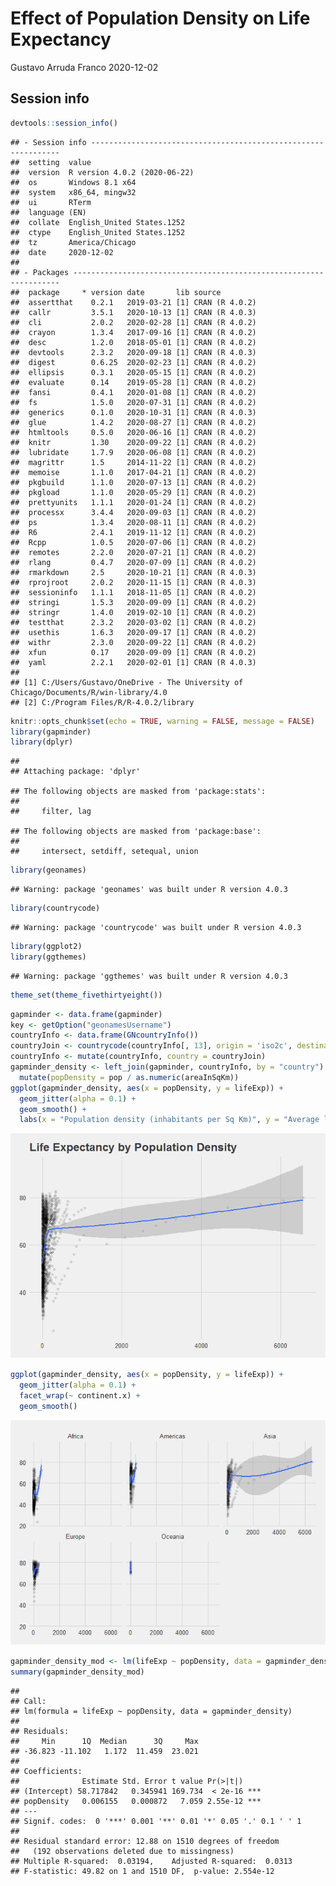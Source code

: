 Effect of Population Density on Life Expectancy
================
Gustavo Arruda Franco
2020-12-02

## Session info

``` r
devtools::session_info()
```

    ## - Session info ---------------------------------------------------------------
    ##  setting  value                       
    ##  version  R version 4.0.2 (2020-06-22)
    ##  os       Windows 8.1 x64             
    ##  system   x86_64, mingw32             
    ##  ui       RTerm                       
    ##  language (EN)                        
    ##  collate  English_United States.1252  
    ##  ctype    English_United States.1252  
    ##  tz       America/Chicago             
    ##  date     2020-12-02                  
    ## 
    ## - Packages -------------------------------------------------------------------
    ##  package     * version date       lib source        
    ##  assertthat    0.2.1   2019-03-21 [1] CRAN (R 4.0.2)
    ##  callr         3.5.1   2020-10-13 [1] CRAN (R 4.0.3)
    ##  cli           2.0.2   2020-02-28 [1] CRAN (R 4.0.2)
    ##  crayon        1.3.4   2017-09-16 [1] CRAN (R 4.0.2)
    ##  desc          1.2.0   2018-05-01 [1] CRAN (R 4.0.2)
    ##  devtools      2.3.2   2020-09-18 [1] CRAN (R 4.0.3)
    ##  digest        0.6.25  2020-02-23 [1] CRAN (R 4.0.2)
    ##  ellipsis      0.3.1   2020-05-15 [1] CRAN (R 4.0.2)
    ##  evaluate      0.14    2019-05-28 [1] CRAN (R 4.0.2)
    ##  fansi         0.4.1   2020-01-08 [1] CRAN (R 4.0.2)
    ##  fs            1.5.0   2020-07-31 [1] CRAN (R 4.0.2)
    ##  generics      0.1.0   2020-10-31 [1] CRAN (R 4.0.3)
    ##  glue          1.4.2   2020-08-27 [1] CRAN (R 4.0.2)
    ##  htmltools     0.5.0   2020-06-16 [1] CRAN (R 4.0.2)
    ##  knitr         1.30    2020-09-22 [1] CRAN (R 4.0.2)
    ##  lubridate     1.7.9   2020-06-08 [1] CRAN (R 4.0.2)
    ##  magrittr      1.5     2014-11-22 [1] CRAN (R 4.0.2)
    ##  memoise       1.1.0   2017-04-21 [1] CRAN (R 4.0.2)
    ##  pkgbuild      1.1.0   2020-07-13 [1] CRAN (R 4.0.2)
    ##  pkgload       1.1.0   2020-05-29 [1] CRAN (R 4.0.2)
    ##  prettyunits   1.1.1   2020-01-24 [1] CRAN (R 4.0.2)
    ##  processx      3.4.4   2020-09-03 [1] CRAN (R 4.0.2)
    ##  ps            1.3.4   2020-08-11 [1] CRAN (R 4.0.2)
    ##  R6            2.4.1   2019-11-12 [1] CRAN (R 4.0.2)
    ##  Rcpp          1.0.5   2020-07-06 [1] CRAN (R 4.0.2)
    ##  remotes       2.2.0   2020-07-21 [1] CRAN (R 4.0.2)
    ##  rlang         0.4.7   2020-07-09 [1] CRAN (R 4.0.2)
    ##  rmarkdown     2.5     2020-10-21 [1] CRAN (R 4.0.3)
    ##  rprojroot     2.0.2   2020-11-15 [1] CRAN (R 4.0.3)
    ##  sessioninfo   1.1.1   2018-11-05 [1] CRAN (R 4.0.2)
    ##  stringi       1.5.3   2020-09-09 [1] CRAN (R 4.0.2)
    ##  stringr       1.4.0   2019-02-10 [1] CRAN (R 4.0.2)
    ##  testthat      2.3.2   2020-03-02 [1] CRAN (R 4.0.2)
    ##  usethis       1.6.3   2020-09-17 [1] CRAN (R 4.0.2)
    ##  withr         2.3.0   2020-09-22 [1] CRAN (R 4.0.2)
    ##  xfun          0.17    2020-09-09 [1] CRAN (R 4.0.2)
    ##  yaml          2.2.1   2020-02-01 [1] CRAN (R 4.0.3)
    ## 
    ## [1] C:/Users/Gustavo/OneDrive - The University of Chicago/Documents/R/win-library/4.0
    ## [2] C:/Program Files/R/R-4.0.2/library

``` r
knitr::opts_chunk$set(echo = TRUE, warning = FALSE, message = FALSE)
library(gapminder)
library(dplyr)
```

    ## 
    ## Attaching package: 'dplyr'

    ## The following objects are masked from 'package:stats':
    ## 
    ##     filter, lag

    ## The following objects are masked from 'package:base':
    ## 
    ##     intersect, setdiff, setequal, union

``` r
library(geonames)
```

    ## Warning: package 'geonames' was built under R version 4.0.3

``` r
library(countrycode)
```

    ## Warning: package 'countrycode' was built under R version 4.0.3

``` r
library(ggplot2)
library(ggthemes)
```

    ## Warning: package 'ggthemes' was built under R version 4.0.3

``` r
theme_set(theme_fivethirtyeight())
```

``` r
gapminder <- data.frame(gapminder)
key <- getOption("geonamesUsername")
countryInfo <- data.frame(GNcountryInfo())
countryJoin <- countrycode(countryInfo[, 13], origin = 'iso2c', destination = 'country.name')
countryInfo <- mutate(countryInfo, country = countryJoin)
gapminder_density <- left_join(gapminder, countryInfo, by = "country") %>%
  mutate(popDensity = pop / as.numeric(areaInSqKm))
ggplot(gapminder_density, aes(x = popDensity, y = lifeExp)) +
  geom_jitter(alpha = 0.1) +
  geom_smooth() +
  labs(x = "Population density (inhabitants per Sq Km)", y = "Average life expectancy", title = "Life Expectancy by Population Density")
```

![](gapminder_files/figure-gfm/unnamed-chunk-2-1.png)<!-- -->

``` r
ggplot(gapminder_density, aes(x = popDensity, y = lifeExp)) +
  geom_jitter(alpha = 0.1) +
  facet_wrap(~ continent.x) +
  geom_smooth()
```

![](gapminder_files/figure-gfm/unnamed-chunk-2-2.png)<!-- -->

``` r
gapminder_density_mod <- lm(lifeExp ~ popDensity, data = gapminder_density)
summary(gapminder_density_mod)
```

    ## 
    ## Call:
    ## lm(formula = lifeExp ~ popDensity, data = gapminder_density)
    ## 
    ## Residuals:
    ##     Min      1Q  Median      3Q     Max 
    ## -36.823 -11.102   1.172  11.459  23.021 
    ## 
    ## Coefficients:
    ##              Estimate Std. Error t value Pr(>|t|)    
    ## (Intercept) 58.717842   0.345941 169.734  < 2e-16 ***
    ## popDensity   0.006155   0.000872   7.059 2.55e-12 ***
    ## ---
    ## Signif. codes:  0 '***' 0.001 '**' 0.01 '*' 0.05 '.' 0.1 ' ' 1
    ## 
    ## Residual standard error: 12.88 on 1510 degrees of freedom
    ##   (192 observations deleted due to missingness)
    ## Multiple R-squared:  0.03194,    Adjusted R-squared:  0.0313 
    ## F-statistic: 49.82 on 1 and 1510 DF,  p-value: 2.554e-12
